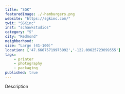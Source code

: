 ```yaml
---
title: "SGK"
featuredImage: ./-hamburgers.png
website: "https://sgkinc.com/"
twit: "SGKinc"
inst: "schawkstudios"
category: "S"
city: "Redmond"
neighborhood:
size: "Large (41-100)"
location: ['47.66675719973992','-122.09625723099555']
tags:
    - printer
    - photography
    - packaging
published: true
---
```


Description
